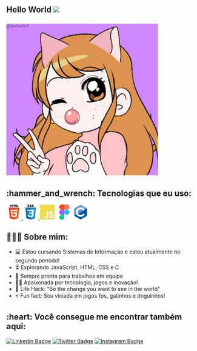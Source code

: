 <h2 align="left">
 <abc>
  <br>Hello World <img src="https://user-images.githubusercontent.com/42378118/110234147-e3259600-7f4e-11eb-95be-0c4047144dea.gif" width="30"><br>
 <!--<br>Sou Kamilly, seja bem vindo! :computer:<br> -->
  <br>
    <img src="kamy-gif.gif" alt="Coder GIF" width="400">
 </abc>
</h2> 
<h2 align="left">:hammer_and_wrench: Tecnologias que eu uso:</h2>
<p align="left">
    <a href="https://www.w3.org/html/" target="_blank"> <img src="https://raw.githubusercontent.com/devicons/devicon/master/icons/html5/html5-original-wordmark.svg" alt="html5" width="40" height="40"/> </a>
    <a href="https://www.w3schools.com/css/" target="_blank"> <img src="https://raw.githubusercontent.com/devicons/devicon/master/icons/css3/css3-original-wordmark.svg" alt="css3" width="40" height="40"/> </a>
 <img src="https://raw.githubusercontent.com/devicons/devicon/master/icons/javascript/javascript-plain.svg" alt="javascript" width="40" height="40"/> <img src="https://raw.githubusercontent.com/devicons/devicon/master/icons/figma/figma-original.svg" alt="figma" width="40" height="40"/>

 <img src="https://raw.githubusercontent.com/devicons/devicon/master/icons/c/c-original.svg" alt="c" width="40" height="40"/>
 
 

<h2 align="left">👨🏻‍💻 Sobre mim:</h2>

- :computer: Estou cursando Sistemas de Informação e estou atualmente no segundo período!
- :hourglass_flowing_sand: Explorando JavaScript, HTML, CSS e C
- :rocket: Sempre pronta para trabalhos em equipe
- :man_technologist: Apaixonada por tecnologia, jogos e inovação!
- :dart: Life Hack: "Be the change you want to see in the world"
- :zap: Fun fact: Sou viciada em jogos fps, gatinhos e doguinhos!<br>

<h2 align="left">:heart: Você consegue me encontrar também aqui:</h2>

[![Linkedin Badge](https://img.shields.io/badge/-kamilly_ceppas-blue?style=flat-square&logo=Linkedin&logoColor=white&link=https://www.linkedin.com/in/kamillyceppas/)](https://www.linkedin.com/in/kamillyceppas) [![Twitter Badge](https://img.shields.io/badge/-@kamilly_ceppas-1ca0f1?style=flat-square&labelColor=1ca0f1&logo=twitter&logoColor=white&link=https://twitter.com/kamillyceppas)](https://twitter.com/kamillyceppas) [![Instagram Badge](https://img.shields.io/badge/-@kamilly_ceppas-D7008A?style=flat-square&labelColor=D7008A&logo=Instagram&logoColor=white&link=https://www.instagram.com/kamilly_ceppas)](https://www.instagram.com/kamilly_ceppas/)

